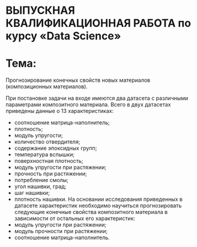 # ВЫПУСКНАЯ КВАЛИФИКАЦИОННАЯ РАБОТА по курсу «Data Science»

# Тема: 
Прогнозирование конечных свойств новых материалов (композиционных материалов). 

При постановке задачи на входе имеются два датасета с различными параметрами композитного материала.
Всего в двух датасетах приведены данные о 13 характеристиках: 
- соотношение матрица-наполнитель;
- плотность;
- модуль упругости;
- количество отвердителя;
- содержание эпоксидных групп;
- температура вспышки;
- поверхностная плотность;
- модуль упругости при растяжении;
- прочность при растяжении;
- потребление смолы; 
- угол нашивки, град;
- шаг нашивки;
- плотность нашивки.
На основании исследования приведенных в датасете характеристик необходимо научиться прогнозировать следующие конечные свойства композитного материала в зависимости от остальных его характеристик: 
- модуль упругости при растяжении;
- модуль прочности при растяжении;
- соотношение матрица-наполнитель.
